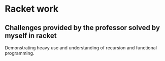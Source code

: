 # Racket work
## Challenges provided by the professor solved by myself in racket
Demonstrating heavy use and understanding of recursion and functional programming.
